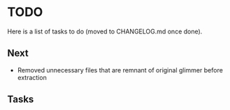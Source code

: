 # TODO

Here is a list of tasks to do (moved to CHANGELOG.md once done). 

## Next

- Removed unnecessary files that are remnant of original glimmer before extraction

## Tasks
